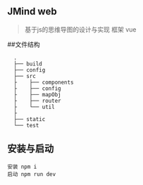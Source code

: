## JMind web
> 基于js的思维导图的设计与实现  框架 vue

##文件结构

```
  .
  ├── build
  ├── config
  ├── src
  ├    ├── components
  ├    ├── config
  ├    ├── mapObj
  ├    ├── router
  ├    └── util
  ├
  ├── static
  └── test
```
## 安装与启动
```
安装 npm i 
启动 npm run dev
```

